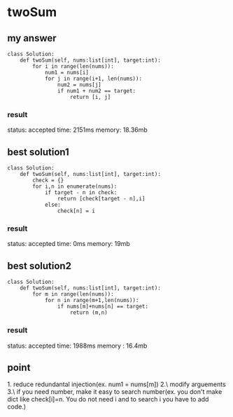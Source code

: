 # twoSum

## my answer
~~~
class Solution:
    def twoSum(self, nums:list[int], target:int):
        for i in range(len(nums)):
            num1 = nums[i]
            for j in range(i+1, len(nums)):
                num2 = nums[j]
                if num1 + num2 == target:
                    return [i, j]
~~~

### result
status: accepted
time: 2151ms
memory: 18.36mb

## best solution1
~~~
class Solution:
    def twoSum(self, nums:list[int], target:int):
        check = {}
        for i,n in enumerate(nums):
            if target - n in check:
                return [check[target - n],i]
            else:
                check[n] = i
~~~

### result
status: accepted
time: 0ms
memory: 19mb

## best solution2
~~~
class Solution:
    def twoSum(self, nums:list[int], target:int):
        for m in range(len(nums)):
            for n in range(m+1,len(nums)):
                if nums[m]+nums[n] == target:
                    return (m,n)
~~~

### result
status: accepted
time: 1988ms
memory : 16.4mb


## point
1\. reduce redundantal injection(ex. num1 = nums[m])
2.\ modify arguements
3.\ if you need number, make it easy to search number(ex. you don't make dict like check[i]=n. You do not need i and to search i you have to add code.)
